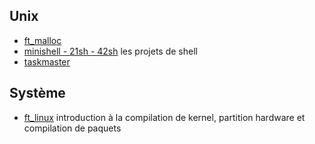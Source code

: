 <!-- TITLE: Projects -->
<!-- SUBTITLE: school projects -->

## Unix
- [ft_malloc](/projects/malloc)
- [minishell - 21sh - 42sh](/projects/shell) les projets de shell
- [taskmaster](/projects/taskmaster)


## Système
- [ft_linux](/projects/ft_linux) introduction à la compilation de kernel, partition hardware et compilation de paquets